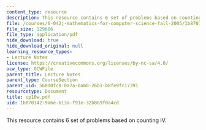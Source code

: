 ```yaml
---
content_type: resource
description: This resource contains 6 set of problems based on counting IV.
file: /courses/6-042j-mathematics-for-computer-science-fall-2005/1b8701429a6eb13af91e32b869f0a4cd_cp10w.pdf
file_size: 129686
file_type: application/pdf
hide_download: true
hide_download_original: null
learning_resource_types:
- Lecture Notes
license: https://creativecommons.org/licenses/by-nc-sa/4.0/
ocw_type: OCWFile
parent_title: Lecture Notes
parent_type: CourseSection
parent_uid: 560d0fc0-0a7a-0ab0-26b1-b8fe9fc17391
resourcetype: Document
title: cp10w.pdf
uid: 1b870142-9a6e-b13a-f91e-32b869f0a4cd
---
```

This resource contains 6 set of problems based on counting IV.